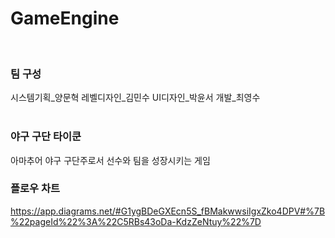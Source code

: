 # GameEngine
</br> 

### 팀 구성
시스템기획_양문혁
레벨디자인_김민수
UI디자인_박윤서
개발_최영수</br></br> 

### 야구 구단 타이쿤
아마추어 야구 구단주로서 선수와 팀을 성장시키는 게임
</br>

### 플로우 차트
https://app.diagrams.net/#G1ygBDeGXEcn5S_fBMakwwsiIgxZko4DPV#%7B%22pageId%22%3A%22C5RBs43oDa-KdzZeNtuy%22%7D